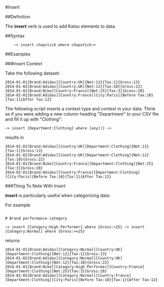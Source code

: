 #Insert

##Definition

The  **insert** verb is used to add Katsu elements to data.

##Syntax

```language-tractor
	~> insert chopstick where chopstick~>
```

##Examples

###Insert Context

Take the following dataset:

```language-katsu
2014-01-01[Brand:Adidas][Country:UK]{Net:12}{Tax:1}{Gross:13}
2014-01-02[Brand:Adidas][Country:UK]{Net:12}{Tax:10}{Gross:22}
2014-01-01[Brand:Nike][Country:France]{Net:25}{Tax:3}{Gross:28}
2014-02-01[Brand:Adidas][Country:France][City:Paris]{Before Tax:10}{Tax:1}{After Tax:12}
```

The following script inserts a context type and context in your data. Think as if you were adding a new column heading "Department" to your CSV file and fill it up with "Clothing":

```language-tractor
~> insert [Department:Clothing] where [any()] ~>
```
results in

```language-katsu
2014-01-01[Brand:Adidas][Country:UK][Department:Clothing]{Net:12}{Tax:1}{Gross:13}
2014-01-02[Brand:Adidas][Country:UK][Department:Clothing]{Net:12}{Tax:10}{Gross:22}
2014-01-01[Brand:Nike][Country:France][Department:Clothing]{Net:25}{Tax:3}{Gross:28}
2014-02-01[Brand:Adidas][Country:France][Department:Clothing][City:Paris]{Before Tax:10}{Tax:1}{After Tax:12}
```

###Thing To Note With Insert

**insert** is particularly useful when categorizing data: 

For example

```language-tractor

# Brand performance category

~> insert [Category:High Performer] where {Gross:>25} ~> insert [Category:Normal] where {Gross:<=25} 

```

returns

```language-katsu
2014-01-01[Brand:Adidas][Category:Normal][Country:UK][Department:Clothing]{Net:12}{Tax:1}{Gross:13}
2014-01-02[Brand:Adidas][Category:Normal][Country:UK][Department:Clothing]{Net:12}{Tax:10}{Gross:22}
2014-01-01[Brand:Nike][Category:High Performer][Country:France][Department:Clothing]{Net:25}{Tax:3}{Gross:28}
2014-02-01[Brand:Adidas][Category:Normal][Country:France][Department:Clothing][City:Paris]{Before Tax:10}{Tax:1}{After Tax:12}
```